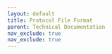 ```yaml
---
layout: default
title: Protocol File Format
parent: Technical Documentation
nav_exclude: true
nav_exclude: true
---
```


